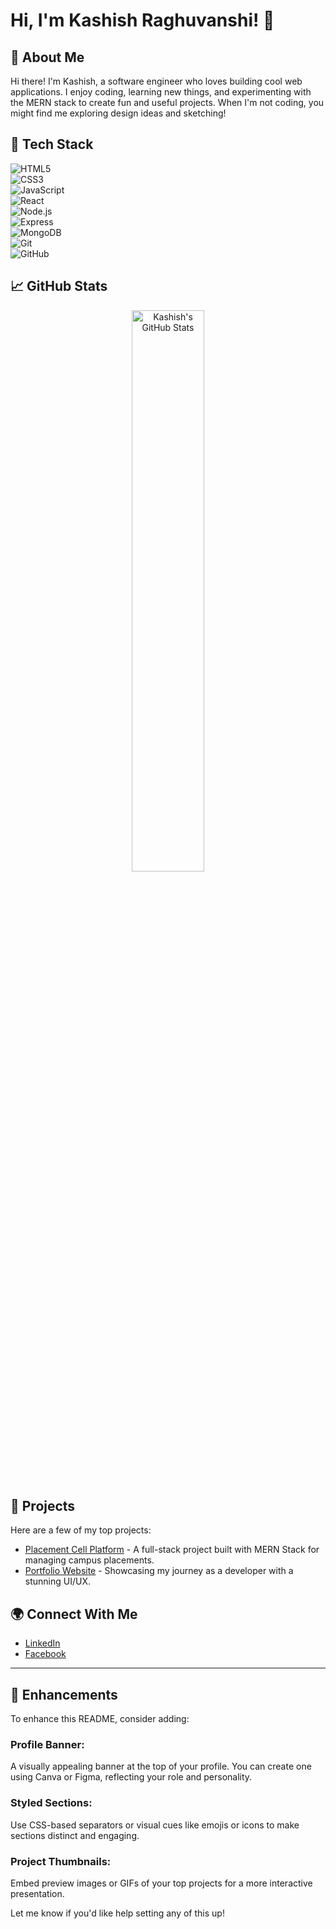 # Hi, I'm Kashish Raghuvanshi! 👋

## 🌟 About Me
Hi there! I'm Kashish, a software engineer who loves building cool web applications. I enjoy coding, learning new things, and experimenting with the MERN stack to create fun and useful projects. When I'm not coding, you might find me exploring design ideas and sketching! 

## 🔧 Tech Stack
![HTML5](https://img.shields.io/badge/HTML5-E34F26?style=for-the-badge&logo=html5&logoColor=white)  
![CSS3](https://img.shields.io/badge/CSS3-1572B6?style=for-the-badge&logo=css3&logoColor=white)  
![JavaScript](https://img.shields.io/badge/JavaScript-F7DF1E?style=for-the-badge&logo=javascript&logoColor=black)  
![React](https://img.shields.io/badge/React-61DAFB?style=for-the-badge&logo=react&logoColor=black)  
![Node.js](https://img.shields.io/badge/Node.js-339933?style=for-the-badge&logo=nodedotjs&logoColor=white)  
![Express](https://img.shields.io/badge/Express-000000?style=for-the-badge&logo=express&logoColor=white)  
![MongoDB](https://img.shields.io/badge/MongoDB-47A248?style=for-the-badge&logo=mongodb&logoColor=white)  
![Git](https://img.shields.io/badge/Git-F05032?style=for-the-badge&logo=git&logoColor=white)  
![GitHub](https://img.shields.io/badge/GitHub-181717?style=for-the-badge&logo=github&logoColor=white)  

## 📈 GitHub Stats
<p align="center">
  <img src="https://github-readme-stats.vercel.app/api?username=kashishraghuvanshi&show_icons=true&theme=radical" alt="Kashish's GitHub Stats" width="48%"/>
  
</p>

## 💼 Projects
Here are a few of my top projects:

- [Placement Cell Platform](https://github.com/kashishraghuvanshi/placement-cell) - A full-stack project built with MERN Stack for managing campus placements.
- [Portfolio Website](https://github.com/kashishraghuvanshi/portfolio) - Showcasing my journey as a developer with a stunning UI/UX.

## 🌍 Connect With Me
- [LinkedIn](https://www.linkedin.com/in/kashish-raghuvanshi-826366248/)
- [Facebook](https://www.facebook.com/ipsaiesofficial?mibextid=ZbWKwL)

---

## 🎨 Enhancements
To enhance this README, consider adding:

### Profile Banner:
A visually appealing banner at the top of your profile. You can create one using Canva or Figma, reflecting your role and personality.

### Styled Sections:
Use CSS-based separators or visual cues like emojis or icons to make sections distinct and engaging.

### Project Thumbnails:
Embed preview images or GIFs of your top projects for a more interactive presentation.

Let me know if you'd like help setting any of this up!

